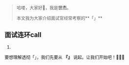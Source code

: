 > 哈喽，大家好🎉，我是**世杰**。
>
>
> 本文我为大家介绍面试官经常考察的**「」**


## 面试连环call

1. 



要想理解透彻「」，我们先要从 **『』** 说起。让我们开始吧！🎉🎉🎉